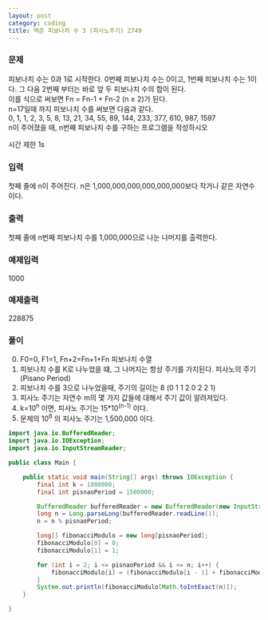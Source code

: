 ```yaml
---
layout: post
category: coding
title: 백준 피보나치 수 3 (피사노주기) 2749
---
```


### 문제
피보나치 수는 0과 1로 시작한다. 0번째 피보나치 수는 0이고, 1번째 피보나치 수는 1이다. 그 다음 2번째 부터는 바로 앞 두 피보나치 수의 합이 된다.  
이를 식으로 써보면 Fn = Fn-1 + Fn-2 (n ≥ 2)가 된다.  
n=17일때 까지 피보나치 수를 써보면 다음과 같다.  
0, 1, 1, 2, 3, 5, 8, 13, 21, 34, 55, 89, 144, 233, 377, 610, 987, 1597  
n이 주어졌을 때, n번째 피보나치 수를 구하는 프로그램을 작성하시오

시간 제한 1s

### 입력
첫째 줄에 n이 주어진다. n은 1,000,000,000,000,000,000보다 작거나 같은 자연수이다.

### 출력
첫째 줄에 n번째 피보나치 수를 1,000,000으로 나눈 나머지를 출력한다.

### 예제입력
1000

### 예제출력
228875

### 풀이
0. F0=0, F1=1, Fn+2=Fn+1+Fn 피보나치 수열
1. 피보나치 수를 K로 나누었을 떄, 그 나머지는 항상 주기를 가지된다. 피사노의 주기(Pisano Period)
2. 피보나치 수를 3으로 나누었을때, 주기의 길이는 8 (0 1 1 2 0 2 2 1)
3. 피사노 주기는 자연수 m의 몇 가지 값들에 대해서 주기 값이 알려져있다.
4. k=10<sup>n</sup> 이면, 피사노 주기는 15*10<sup>(n-1)</sup> 이다.
5. 문제의 10<sup>6</sup> 의 피사노 주기는 1,500,000 이다.

~~~java
import java.io.BufferedReader;
import java.io.IOException;
import java.io.InputStreamReader;

public class Main {

    public static void main(String[] args) throws IOException {
        final int k = 1000000;
        final int pisnaoPeriod = 1500000;

        BufferedReader bufferedReader = new BufferedReader(new InputStreamReader(System.in));
        long n = Long.parseLong(bufferedReader.readLine());
        n = n % pisnaoPeriod;

        long[] fibonacciModulo = new long[pisnaoPeriod];
        fibonacciModulo[0] = 0;
        fibonacciModulo[1] = 1;

        for (int i = 2; i <= pisnaoPeriod && i <= n; i++) {
            fibonacciModulo[i] = (fibonacciModulo[i - 1] + fibonacciModulo[i - 2]) % k;
        }
        System.out.println(fibonacciModulo[Math.toIntExact(n)]);
    }

}
~~~